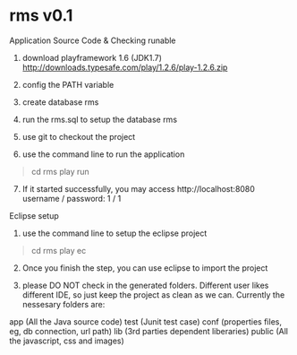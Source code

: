 rms v0.1
========

Application Source Code & Checking runable

1. download playframework 1.6 (JDK1.7)
http://downloads.typesafe.com/play/1.2.6/play-1.2.6.zip

2. config the PATH variable

3. create database rms

4. run the rms.sql to setup the database rms

5. use git to checkout the project

6. use the command line to run the application
>cd rms
>play run

7. If it started successfully, you may access http://localhost:8080
username / password: 1 / 1

Eclipse setup

1. use the command line to setup the eclipse project
>cd rms
>play ec

2. Once you finish the step, you can use eclipse to import the project

3. please DO NOT check in the generated folders. Different user likes different IDE, so just keep the project as clean as we can. Currently the nessesary folders are:

app  (All the Java source code)
test (Junit test case)
conf (properties files, eg, db connection, url path)
lib  (3rd parties dependent liberaries)
public (All the javascript, css and images)
